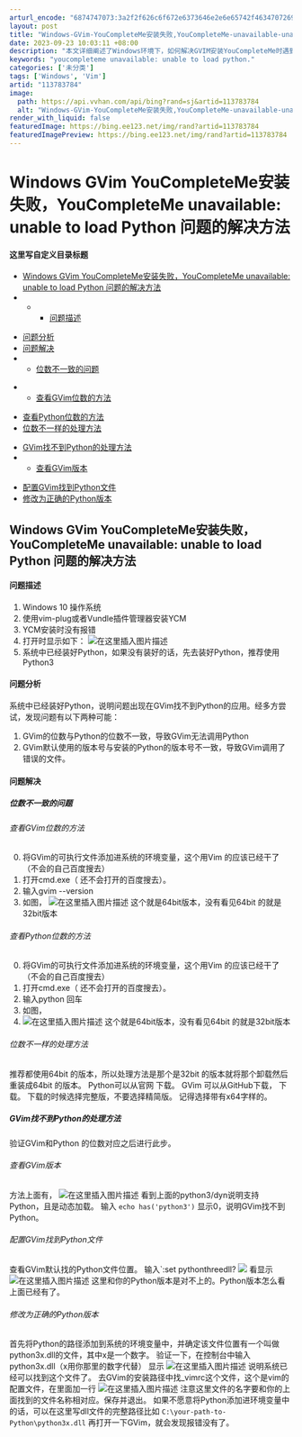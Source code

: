 ```yaml
---
arturl_encode: "6874747073:3a2f2f626c6f672e6373646e2e6e65742f46347072696d652f:61727469636c652f64657461696c732f313133373833373834"
layout: post
title: "Windows-GVim-YouCompleteMe安装失败,YouCompleteMe-unavailable-unable-to-load-Python-问题的解决方法"
date: 2023-09-23 10:03:11 +08:00
description: "本文详细阐述了Windows环境下，如何解决GVIM安装YouCompleteMe时遇到的无法加载P"
keywords: "youcompleteme unavailable: unable to load python."
categories: ['未分类']
tags: ['Windows', 'Vim']
artid: "113783784"
image:
  path: https://api.vvhan.com/api/bing?rand=sj&artid=113783784
  alt: "Windows-GVim-YouCompleteMe安装失败,YouCompleteMe-unavailable-unable-to-load-Python-问题的解决方法"
render_with_liquid: false
featuredImage: https://bing.ee123.net/img/rand?artid=113783784
featuredImagePreview: https://bing.ee123.net/img/rand?artid=113783784
---
```


# Windows GVim YouCompleteMe安装失败，YouCompleteMe unavailable: unable to load Python 问题的解决方法
#### 这里写自定义目录标题
* [Windows GVim YouCompleteMe安装失败，YouCompleteMe unavailable: unable to load Python 问题的解决方法](#Windows_GVim__YouCompleteMeYouCompleteMe_unavailable_unable_to_load_Python__1)
* + - [问题描述](#_2)
- [问题分析](#_10)
- [问题解决](#_15)
- * [位数不一致的问题](#_16)
* + [查看GVim位数的方法](#GVim_17)
+ [查看Python位数的方法](#Python_23)
+ [位数不一样的处理方法](#_31)
* [GVim找不到Python的处理方法](#GVimPython_37)
* + [查看GVim版本](#GVim_39)
+ [配置GVim找到Python文件](#GVimPython_45)
+ [修改为正确的Python版本](#Python_53)
## Windows GVim YouCompleteMe安装失败，YouCompleteMe unavailable: unable to load Python 问题的解决方法
#### 问题描述
1. Windows 10 操作系统
2. 使用vim-plug或者Vundle插件管理器安装YCM
3. YCM安装时没有报错
4. 打开时显示如下：
![在这里插入图片描述](https://i-blog.csdnimg.cn/blog_migrate/bbe45255f69fe48fe641ff83ab5cb4a5.png)
5. 系统中已经装好Python，如果没有装好的话，先去装好Python，推荐使用Python3
#### 问题分析
系统中已经装好Python，说明问题出现在GVim找不到Python的应用。经多方尝试，发现问题有以下两种可能：
1. GVim的位数与Python的位数不一致，导致GVim无法调用Python
2. GVim默认使用的版本号与安装的Python的版本号不一致，导致GVim调用了错误的文件。
#### 问题解决
##### 位数不一致的问题
###### 查看GVim位数的方法
0. 将GVim的可执行文件添加进系统的环境变量，这个用Vim 的应该已经干了（不会的自己百度搜去）
1. 打开cmd.exe（ 还不会打开的百度搜去）。
2. 输入gvim --version
3. 如图，
![在这里插入图片描述](https://i-blog.csdnimg.cn/blog_migrate/8b6dc453660d3f7a0518c54c326bd5dc.png)
这个就是64bit版本，没有看见64bit 的就是32bit版本
###### 查看Python位数的方法
0. 将GVim的可执行文件添加进系统的环境变量，这个用Vim 的应该已经干了（不会的自己百度搜去）
1. 打开cmd.exe（ 还不会打开的百度搜去）。
2. 输入python 回车
3. 如图，
4. ![在这里插入图片描述](https://i-blog.csdnimg.cn/blog_migrate/300af3fe2aa6a516a5165af7ddc5089a.png)
这个就是64bit版本，没有看见64bit 的就是32bit版本
###### 位数不一样的处理方法
推荐都使用64bit 的版本，所以处理方法是那个是32bit 的版本就将那个卸载然后重装成64bit 的版本。
Python可以从官网
下载。
GVim 可以从GitHub下载，
下载。
下载的时候选择完整版，不要选择精简版。
记得选择带有x64字样的。
##### GVim找不到Python的处理方法
验证GVim和Python 的位数对应之后进行此步。
###### 查看GVim版本
方法上面有，
![在这里插入图片描述](https://i-blog.csdnimg.cn/blog_migrate/0ba3c715b57ded58b2060f09bccb77aa.png)
看到上面的python3/dyn说明支持Python，且是动态加载。
输入
`echo has('python3')`
显示0，说明GVim找不到Python。
###### 配置GVim找到Python文件
查看GVim默认找的Python文件位置。
输入`:set pythonthreedll?
![](https://i-blog.csdnimg.cn/blog_migrate/691c7d3b6872c3c907743bc88fc9ae6a.png)
看显示
![在这里插入图片描述](https://i-blog.csdnimg.cn/blog_migrate/e521d4dd0e35bb5eab7bca488356be60.png)
这里和你的Python版本是对不上的。Python版本怎么看上面已经有了。
###### 修改为正确的Python版本
首先将Python的路径添加到系统的环境变量中，并确定该文件位置有一个叫做python3x.dll的文件，其中x是一个数字。
验证一下，在控制台中输入python3x.dll（x用你那里的数字代替）
显示
![在这里插入图片描述](https://i-blog.csdnimg.cn/blog_migrate/6e082e167d6d5868e73e5fa25a95438f.png)
说明系统已经可以找到这个文件了。
去GVim的安装路径中找\_vimrc这个文件，这个是vim的配置文件，在里面加一行
![在这里插入图片描述](https://i-blog.csdnimg.cn/blog_migrate/17583b432f4a6caf3e4976f7d8c11822.png)
注意这里文件的名字要和你的上面找到的文件名称相对应。保存并退出。
如果不愿意将Python添加进环境变量中的话，可以在这里写dll文件的完整路径比如
`C:\your-path-to-Python\python3x.dll`
再打开一下GVim，就会发现报错没有了。